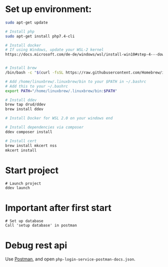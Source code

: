 # Set up environment:
```bash
sudo apt-get update

# Install php
sudo apt-get install php7.4-cli

# Install docker
# If using Windows, update your WSL-2 kernel
https://docs.microsoft.com/de-de/windows/wsl/install-win10#step-4---download-the-linux-kernel-update-package


# Install brew
/bin/bash -c "$(curl -fsSL https://raw.githubusercontent.com/Homebrew/install/HEAD/install.sh)"

# Add /home/linuxbrew/.linuxbrew/bin to your $PATH in ~/.bashrc
# Add this to your ~/.bashrc
export PATH="/home/linuxbrew/.linuxbrew/bin:$PATH"

# Install ddev
brew tap drud/ddev
brew install ddev

# Install Docker for WSL 2.0 on your windows end

# Install dependencies via composer
ddev composer install

# Install cert
brew install mkcert nss
mkcert install

```

# Start project
```
# Launch project
ddev launch
```

# Important after first start
```
# Set up database
Call 'setup database' in postman
```

# Debug rest api
Use [Postman](https://www.postman.com/), and open `php-login-service-postman-docs.json`.
